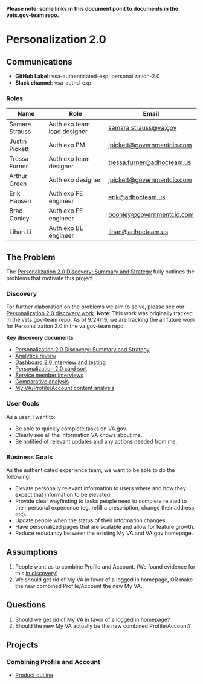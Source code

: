 __Please note: some links in this document point to documents in the vets.gov-team repo.__

# Personalization 2.0

## Communications

- **GitHub Label**: vsa-authenticated-exp; personalization-2.0
- **Slack channel**: vsa-authd-exp

### Roles

|Name|Role|Email|
|----|----|-----|
|Samara Strauss |Auth exp team lead designer| samara.strauss@va.gov |
|Justin Pickett |Auth exp PM| jpickett@governmentcio.com |
|Tressa Furner |Auth exp team designer| tressa.furner@adhocteam.us |
|Arthur Green |Auth exp designer| jpickett@governmentcio.com |
|Erik Hansen | Auth exp FE engineer| erik@adhocteam.us |
|Brad Conley | Auth exp FE engineer| bconley@governmentcio.com |
|Lihan Li | Auth exp BE engineer | lihan@adhocteam.us |

## The Problem

The [Personalization 2.0 Discovery: Summary and Strategy](https://github.com/department-of-veterans-affairs/vets.gov-team/blob/master/Products/Identity/Personalization/Personalization%202.0/Discovery%20%26%20Research/Personalization%202.0%20Discovery%20Summary%20%26%20Strategy.md) fully outlines the problems that motivate this project.

### Discovery

For further elaboration on the problems we aim to solve, please see our [Personalization 2.0 discovery work](https://github.com/department-of-veterans-affairs/vets.gov-team/tree/master/Products/Identity/Personalization/Personalization%202.0). **Note**: This work was originally tracked in the vets.gov-team repo. As of 9/24/19, we are tracking the all future work for Personalization 2.0 in the va.gov-team repo.

**Key discovery documents**

- [Personalization 2.0 Discovery: Summary and Strategy](https://github.com/department-of-veterans-affairs/vets.gov-team/blob/master/Products/Identity/Personalization/Personalization%202.0/Discovery%20%26%20Research/Personalization%202.0%20Discovery%20Summary%20%26%20Strategy.md)
- [Analytics review](https://github.com/department-of-veterans-affairs/vets.gov-team/blob/master/Products/Identity/Personalization/Personalization%202.0/Analytics/Analytics.md)
- [Dashboard 2.0 interview and testing](https://github.com/department-of-veterans-affairs/vets.gov-team/blob/master/Products/Identity/Personalization/Personalization%202.0/Discovery%20%26%20Research/Dashboard%20interviews/Research%20Summary.md)
- [Personalization 2.0 card sort](https://github.com/department-of-veterans-affairs/vets.gov-team/blob/master/Products/Identity/Personalization/Personalization%202.0/Discovery%20%26%20Research/Card%20sort/Research%20Summary.md)
- [Service member interviews](https://github.com/department-of-veterans-affairs/vets.gov-team/tree/master/Products/Identity/Personalization/Personalization%202.0/Discovery%20%26%20Research/Service%20Member%20Interviews)
- [Comparative analysis](https://github.com/department-of-veterans-affairs/vets.gov-team/tree/master/Products/Identity/Personalization/Personalization%202.0/Discovery%20%26%20Research/Comparative%20Analysis)
- [My VA/Profile/Account content analysis](https://github.com/department-of-veterans-affairs/vets.gov-team/tree/master/Products/Identity/Personalization/Personalization%202.0/Discovery%20%26%20Research/Content%20analysis)

### User Goals

As a user, I want to:

- Be able to quickly complete tasks on VA.gov.
- Clearly see all the information VA knows about me.
- Be notified of relevant updates and any actions needed from me.

### Business Goals

As the authenticated experience team, we want to be able to do the following:

- Elevate personally relevant information to users where and how they expect that information to be elevated.
- Provide clear wayfinding to tasks people need to complete related to their personal experience (eg. refill a prescription, change their address, etc).
- Update people when the status of their information changes.
- Have personalized pages that are scalable and allow for feature growth.
- Reduce redudancy between the existing My VA and VA.gov homepage.

## Assumptions

1. People want us to combine Profile and Account. (We found evidence for this [in discovery](https://github.com/department-of-veterans-affairs/vets.gov-team/blob/master/Products/Identity/Personalization/Personalization%202.0/Discovery%20%26%20Research/Personalization%202.0%20Discovery%20Summary%20%26%20Strategy.md#observations-profileaccount)).
2. We should get rid of My VA in favor of a logged in homepage, OR make the new combined Profile/Account the new My VA.

## Questions

1. Should we get rid of My VA in favor of a logged in homepage?
2. Should the new My VA actually be the new combined Profile/Account?

## Projects

### Combining Profile and Account

- [Product outline](https://github.com/department-of-veterans-affairs/va.gov-team/blob/master/products/identity-personalization/personalization%202.0/Combine%20Profile%20and%20Account/README.md)
